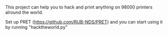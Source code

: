 This project can help you to hack and print anything on 98000 printers alround the world.

Set up PRET (https://github.com/RUB-NDS/PRET) and you can start using it by running "hacktheworld.py"
